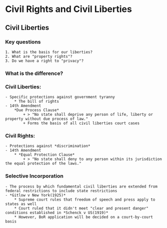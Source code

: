 # Civil Rights and Civil Liberties

## Civil Liberties

### Key questions
    1. What is the basis for our liberties?
    2. What are "property rights"?
    3. Do we have a right to "privacy"?

### What is the difference?

### Civil Liberties:
    - Specific protections against government tyranny
        * The bill of rights
    - 14th Amendment
        *Due Process Clause*
            + > "No state shall deprive any person of life, liberty or property without due process of law."
            + Forms the basis of all civil liberties court cases

### Civil Rights:
    - Protections against *discrimination*
    - 14th Amendment
        * *Equal Protection Clause*
            + > "No state shall deny to any person within its jurisdiction the equal protection of the laws."

### Selective Incorporation
    - The process by which fundamental civil liberties are extended from federal restrictions to include state restrictions
    - *Gitlow v New York(1925)*
        * Supreme court rules that freedom of speech and press apply to states as well
        * Court ruled that it didn't meet "clear and present danger" conditions established in *Schenck v US(1919)*
        * However, BoR application will be decided on a court-by-court basis
